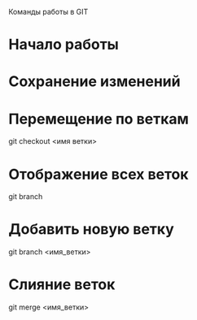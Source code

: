 Команды работы в GIT

# Начало работы

# Сохранение изменений

# Перемещение по веткам

git checkout <имя ветки>

# Отображение всех веток

git branch


# Добавить новую ветку

git branch <имя_ветки>

# Слияние веток
git merge <имя_ветки>
